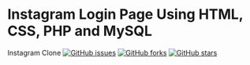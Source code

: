 # Instagram Login Page Using HTML, CSS, PHP and MySQL
Instagram Clone
[![GitHub issues](https://img.shields.io/github/issues/techieh4cker/iglb?logoColor=red&style=plastic)](https://github.com/techieh4cker/iglb/issues)
[![GitHub forks](https://img.shields.io/github/forks/techieh4cker/iglb)](https://github.com/techieh4cker/iglb/network)
[![GitHub stars](https://img.shields.io/github/stars/techieh4cker/iglb)](https://github.com/techieh4cker/iglb/stargazers)

